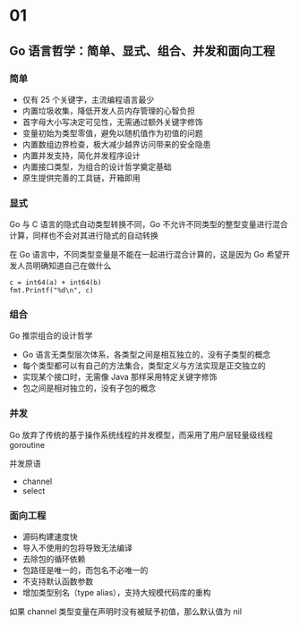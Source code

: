 # 01

## Go 语言哲学：简单、显式、组合、并发和面向工程

### 简单

* 仅有 25 个关键字，主流编程语言最少
* 内置垃圾收集，降低开发人员内存管理的心智负担
* 首字母大小写决定可见性，无需通过额外关键字修饰
* 变量初始为类型零值，避免以随机值作为初值的问题
* 内置数组边界检查，极大减少越界访问带来的安全隐患
* 内置并发支持，简化并发程序设计
* 内置接口类型，为组合的设计哲学奠定基础
* 原生提供完善的工具链，开箱即用

### 显式

Go 与 C 语言的隐式自动类型转换不同，Go 不允许不同类型的整型变量进行混合计算，同样也不会对其进行隐式的自动转换

在 Go 语言中，不同类型变量是不能在一起进行混合计算的，这是因为 Go 希望开发人员明确知道自己在做什么

    c = int64(a) + int64(b)
    fmt.Printf("%d\n", c)

### 组合

Go 推崇组合的设计哲学

* Go 语言无类型层次体系，各类型之间是相互独立的，没有子类型的概念
* 每个类型都可以有自己的方法集合，类型定义与方法实现是正交独立的
* 实现某个接口时，无需像 Java 那样采用特定关键字修饰
* 包之间是相对独立的，没有子包的概念

### 并发

Go 放弃了传统的基于操作系统线程的并发模型，而采用了用户层轻量级线程goroutine

并发原语

* channel
* select

### 面向工程

* 源码构建速度快
* 导入不使用的包将导致无法编译
* 去除包的循环依赖
* 包路径是唯一的，而包名不必唯一的
* 不支持默认函数参数
* 增加类型别名（type alias），支持大规模代码库的重构

如果 channel 类型变量在声明时没有被赋予初值，那么默认值为 nil
